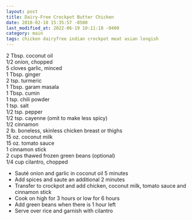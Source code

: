 ```yaml
---
layout: post
title: Dairy-Free Crockpot Butter Chicken
date: 2018-02-18 15:35:57 -0500
last_modified_at: 2022-06-19 10:11:18 -0400
category: main
tags: chicken dairyfree indian crockpot meat asian longish
---
```

2 Tbsp. coconut oil  
1/2 onion, chopped  
5 cloves garlic, minced  
1 Tbsp. ginger  
2 tsp. turmeric  
1 Tbsp. garam masala  
1 Tbsp. cumin  
1 tsp. chili powder  
1 tsp. salt  
1/2 tsp. pepper  
1/2 tsp. cayenne (omit to make less spicy)  
1/2 cinnamon  
2 lb. boneless, skinless chicken breast or thighs  
15 oz. coconut milk  
15 oz. tomato sauce  
1 cinnamon stick  
2 cups thawed frozen green beans (optional)  
1/4 cup cilantro, chopped  

  * Sauté onion and garlic in coconut oil 5 minutes
  * Add spices and saute an additional 2 minutes
  * Transfer to crockpot and add chicken, coconut milk, tomato sauce and cinnamon stick
  * Cook on high for 3 hours or low for 6 hours
  * Add green beans when there is 1 hour left
  * Serve over rice and garnish with cilantro

